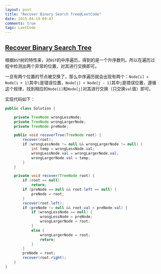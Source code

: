 ```yaml
---
layout: post
title: "Recover Binary Search Tree@LeetCode"
date: 2015-04-19 09:47
comments: true
tags: LeetCode
---
```

## [Recover Binary Search Tree](https://leetcode.com/problems/recover-binary-search-tree/)

<!-- more -->

根据`BST`树的特性来，对`BST`的中序遍历，得到的是一个升序数列。所以在遍历过程中检测出两个异常的位置，对其进行交换即可。

一旦有两个位置的节点被交换了，那么中序遍历就会出现有两个：`Node[i] > Node[i + 1]`其中`i`是错误位置，`Node[j] < Node[j - 1]`其中`j`是错误位置，遵循这个规律，找到相应的`Node[i]`和`Node[j]`对其进行交换（只交换`val`值）即可。

实现代码如下：

``` java
public class Solution {

    private TreeNode wrongLessNode;
    private TreeNode wrongLargerNode;
    private TreeNode preNode;

    public void recoverTree(TreeNode root) {
        recover(root);
        if (wrongLessNode != null && wrongLargerNode != null) {
            int temp = wrongLessNode.val;
            wrongLessNode.val = wrongLargerNode.val;
            wrongLargerNode.val = temp;
        }
    }

    private void recover(TreeNode root) {
        if (root == null)
            return;
        if (preNode == null && root.left == null) {
            preNode = root;
        }
        recover(root.left);
        if (preNode != null && root.val < preNode.val) {
            if (wrongLessNode == null) {
                wrongLessNode = preNode;
                wrongLargerNode = root;
            }
            else {
                wrongLargerNode = root;
                return;
            }
        }
        preNode = root;
        recover(root.right);
    }
}
```